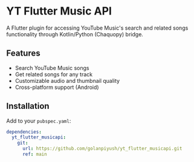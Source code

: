 # YT Flutter Music API

A Flutter plugin for accessing YouTube Music's search and related songs functionality through Kotlin/Python (Chaquopy) bridge.

## Features

- Search YouTube Music songs
- Get related songs for any track
- Customizable audio and thumbnail quality
- Cross-platform support (Android)

## Installation

Add to your `pubspec.yaml`:

```yaml
dependencies:
  yt_flutter_musicapi:
    git:
      url: https://github.com/golanpiyush/yt_flutter_musicapi.git
      ref: main

